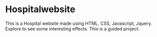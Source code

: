 # Hospitalwebsite
This is a Hospital website made using HTML, CSS, Javascript, Jquery. Explore to see some interesting effects. 
This is a guided project.
